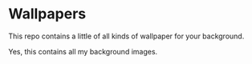 # Wallpapers
This repo contains a little of all kinds of wallpaper for your background.

Yes, this contains all my background images.

